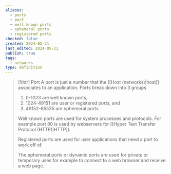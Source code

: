 ```yaml
---
aliases:
  - ports
  - port
  - well known ports
  - ephemeral ports
  - registered ports
checked: false
created: 2024-05-21
last_edited: 2024-05-21
publish: true
tags:
  - networks
type: definition
---
```

>[!tldr] Port
>A port is just a number that the [[Host (networks)|host]] associates to an application. Ports break down into 3 groups
>1. 0-1023 are well known ports,
>2. 1024-49151 are user or registered ports, and
>3. 49152-65535 are ephemeral ports.
>
>Well known ports are used for system processes and protocols. For example port 80 is used by webservers for [[Hyper Text Transfer Protocol (HTTP)|HTTP]].
>
>Registered ports are used for user applications that need a port to work off of.
>
>The ephemeral ports or dynamic ports are used for private or temporary uses for example to connect to a web browser and receive a web page. 